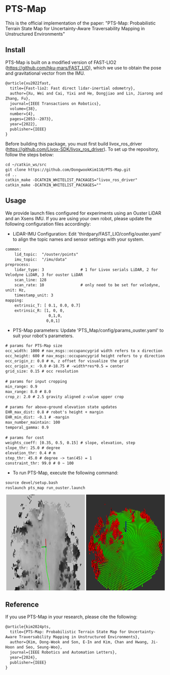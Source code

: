 # PTS-Map
This is the official implementation of the paper:
"PTS-Map: Probabilistic Terrain State Map for Uncertainty-Aware Traversability Mapping in Unstructured Environments"


## Install
PTS-Map is built on a modified version of FAST-LIO2 (https://github.com/hku-mars/FAST_LIO), which we use to obtain the pose and gravitational vector from the IMU.
```
@article{xu2022fast,
  title={Fast-lio2: Fast direct lidar-inertial odometry},
  author={Xu, Wei and Cai, Yixi and He, Dongjiao and Lin, Jiarong and Zhang, Fu},
  journal={IEEE Transactions on Robotics},
  volume={38},
  number={4},
  pages={2053--2073},
  year={2022},
  publisher={IEEE}
}
```
Before building this package, you must first build livox_ros_driver (https://github.com/Livox-SDK/livox_ros_driver).
To set up the repository, follow the steps below:

```
cd ~/catkin_ws/src
git clone https://github.com/DongwookKim110/PTS-Map.git
cd ..
catkin_make -DCATKIN_WHITELIST_PACKAGES="livox_ros_driver"
catkin_make -DCATKIN_WHITELIST_PACKAGES=""
```

## Usage
We provide launch files configured for experiments using an Ouster LiDAR and an Xsens IMU.
If you are using your own robot, please update the following configuration files accordingly:
- LiDAR-IMU Configuration: Edit 'thirdpary/FAST_LIO/config/ouster.yaml' to align the topic names and sensor settings with your system.
```
common:
    lid_topic:  "/ouster/points"
    imu_topic:  "/imu/data"
preprocess:
    lidar_type: 3                # 1 for Livox serials LiDAR, 2 for Velodyne LiDAR, 3 for ouster LiDAR
    scan_line: 128
    scan_rate: 10                # only need to be set for velodyne, unit: Hz,
    timestamp_unit: 3  
mapping:
    extrinsic_T: [ 0.1, 0.0, 0.7] 
    extrinsic_R: [1, 0, 0,
                   0,1,0,
                  0,0,1]
```

- PTS-Map parameters: Update 'PTS_Map/config/params_ouster.yaml' to suit your robot's parameters.
```
# params for PTS-Map size
occ_width: 1000 # nav_msgs::occupancygrid width refers to x direction 
occ_height: 600 # nav_msgs::occupancygrid height refers to y direction
occ_origin_z: 0.0 # m, z offset for visualize the grid
occ_origin_x: -9.0 #-18.75 # -width*res*0.5 = center
grid_size: 0.15 # occ resolution

# params for input cropping
min_range: 0.9
max_range: 8.0 # 8.0
crop_z: 2.0 # 2.5 gravity aligned z-value upper crop

# params for above-ground elevation state updates
EHR_max_dist: 0.8 # robot's height + margin
EHR_min_dist: -0.1 # -margin
max_number_maintain: 100
temporal_gamma: 0.9

# params for cost
weights_coeff: [0.35, 0.5, 0.15] # slope, elevation, step
slope_thr: 25.0 # degree
elevation_thr: 0.4 # m
step_thr: 45.0 # degree -> tan(45) = 1
constraint_thr: 99.0 # 0 ~ 100
```

- To run PTS-Map, execute the following command:
```
source devel/setup.bash
roslaunch pts_map run_ouster.launch
```
<p align="center">
  <img src="PTS_Map/image/traversability_map.png" width="49%" height="300px"/>
  <img src="PTS_Map/image/normals.png" width="49%" height="300px"/>
</p>

## Reference
If you use PTS-Map in your research, please cite the following:
```
@article{kim2024pts,
  title={PTS-Map: Probabilistic Terrain State Map for Uncertainty-Aware Traversability Mapping in Unstructured Environments},
  author={Kim, Dong-Wook and Son, E-In and Kim, Chan and Hwang, Ji-Hoon and Seo, Seung-Woo},
  journal={IEEE Robotics and Automation Letters},
  year={2024},
  publisher={IEEE}
}
```
